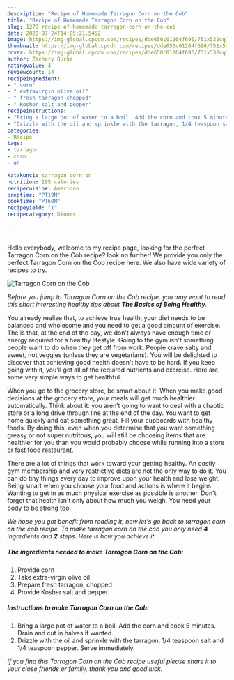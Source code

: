 ```yaml
---
description: "Recipe of Homemade Tarragon Corn on the Cob"
title: "Recipe of Homemade Tarragon Corn on the Cob"
slug: 1270-recipe-of-homemade-tarragon-corn-on-the-cob
date: 2020-07-24T14:05:21.545Z
image: https://img-global.cpcdn.com/recipes/dde650c01264f696/751x532cq70/tarragon-corn-on-the-cob-recipe-main-photo.jpg
thumbnail: https://img-global.cpcdn.com/recipes/dde650c01264f696/751x532cq70/tarragon-corn-on-the-cob-recipe-main-photo.jpg
cover: https://img-global.cpcdn.com/recipes/dde650c01264f696/751x532cq70/tarragon-corn-on-the-cob-recipe-main-photo.jpg
author: Zachary Burke
ratingvalue: 4
reviewcount: 14
recipeingredient:
- " corn"
- " extravirgin olive oil"
- " fresh tarragon chopped"
- " Kosher salt and pepper"
recipeinstructions:
- "Bring a large pot of water to a boil. Add the corn and cook 5 minutes. Drain and cut in halves if wanted."
- "Drizzle with the oil and sprinkle with the tarragon, 1/4 teaspoon salt and 1/4 teaspoon pepper. Serve immediately."
categories:
- Recipe
tags:
- tarragon
- corn
- on

katakunci: tarragon corn on 
nutrition: 195 calories
recipecuisine: American
preptime: "PT19M"
cooktime: "PT60M"
recipeyield: "1"
recipecategory: Dinner

---
```

<br>
Hello everybody, welcome to my recipe page, looking for the perfect Tarragon Corn on the Cob recipe? look no further! We provide you only the perfect Tarragon Corn on the Cob recipe here. We also have wide variety of recipes to try.
<br>


![Tarragon Corn on the Cob](https://img-global.cpcdn.com/recipes/dde650c01264f696/751x532cq70/tarragon-corn-on-the-cob-recipe-main-photo.jpg)

<i>Before you jump to Tarragon Corn on the Cob recipe, you may want to read this short interesting healthy tips about <strong>The Basics of Being Healthy</strong>.</i>

You already realize that, to achieve true health, your diet needs to be balanced and wholesome and you need to get a good amount of exercise. The  is that, at the end of the day, we don't always have enough time or energy required for a healthy lifestyle. Going to the gym isn't something people want to do when they get off from work. People crave salty and sweet, not veggies (unless they are vegetarians). You will be delighted to discover that achieving good health doesn't have to be hard. If you keep going with it, you'll get all of the required nutrients and exercise. Here are some very simple ways to get healthful.

When you go to the grocery store, be smart about it. When you make good decisions at the grocery store, your meals will get much healthier automatically. Think about it: you aren’t going to want to deal with a chaotic store or a long drive through line at the end of the day. You want to get home quickly and eat something great. Fill your cupboards with healthy foods. By doing this, even when you determine that you want something greasy or not super nutritous, you will still be choosing items that are healthier for you than you would probably choose while running into a store or fast food restaurant.

There are a lot of things that work toward your getting healthy. An costly gym membership and very restrictive diets are not the only way to do it. You can do tiny things every day to improve upon your health and lose weight. Being smart when you choose your food and actions is where it begins. Wanting to get in as much physical exercise as possible is another. Don't forget that health isn't only about how much you weigh. You need your body to be strong too. 


<i>We hope you got benefit from reading it, now let's go back to tarragon corn on the cob recipe. To make tarragon corn on the cob you only need <strong>4</strong> ingredients and <strong>2</strong> steps. Here is how you achieve it.
</i>

##### The ingredients needed to make Tarragon Corn on the Cob:

1. Provide  corn
1. Take  extra-virgin olive oil
1. Prepare  fresh tarragon, chopped
1. Provide  Kosher salt and pepper


##### Instructions to make Tarragon Corn on the Cob:

1. Bring a large pot of water to a boil. Add the corn and cook 5 minutes. Drain and cut in halves if wanted.
1. Drizzle with the oil and sprinkle with the tarragon, 1/4 teaspoon salt and 1/4 teaspoon pepper. Serve immediately.


<i>If you find this Tarragon Corn on the Cob recipe useful please share it to your close friends or family, thank you and good luck.</i>
